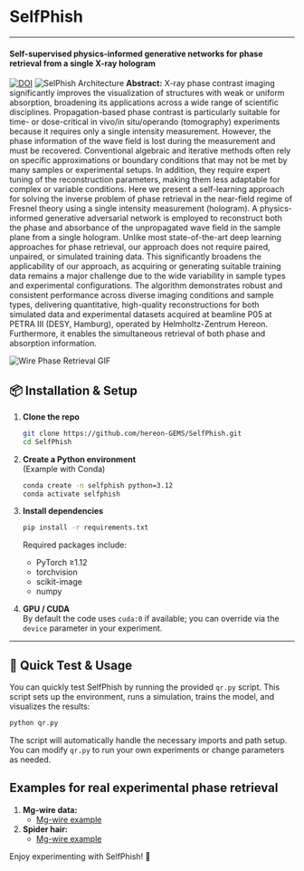# SelfPhish
--- 
#### Self-supervised physics-informed generative networks for phase retrieval from a single X-ray hologram

[![DOI](https://zenodo.org/badge/991883128.svg)](https://doi.org/10.5281/zenodo.16413563)
![SelPhish Architecture](data/images/selfphish.png)
**Abstract:** X-ray phase contrast imaging significantly improves the visualization of structures with weak or uniform absorption, broadening its applications across a wide range of scientific disciplines. Propagation-based phase contrast is particularly suitable for time- or dose-critical in vivo/in situ/operando (tomography) experiments because it requires only a single intensity measurement. However, the phase information of the wave field is lost during the measurement and must be recovered. Conventional algebraic and iterative methods often rely on specific approximations or boundary conditions that may not be met by many samples or experimental setups. In addition, they require expert tuning of the reconstruction parameters, making them less adaptable for complex or variable conditions. Here we present a self-learning approach for solving the inverse problem of phase retrieval in the near-field regime of Fresnel theory using a single intensity measurement (hologram). A physics-informed generative adversarial network is employed to reconstruct both the phase and absorbance of the unpropagated wave field in the sample plane from a single hologram. Unlike most state-of-the-art deep learning approaches for phase retrieval, our approach does not require paired, unpaired, or simulated training data. This significantly broadens the applicability of our approach, as acquiring or generating suitable training data remains a major challenge due to the wide variability in sample types and experimental configurations. The algorithm demonstrates robust and consistent performance across diverse imaging conditions and sample types, delivering quantitative, high-quality reconstructions for both simulated data and experimental datasets acquired at beamline P05 at PETRA III (DESY, Hamburg), operated by Helmholtz-Zentrum Hereon. Furthermore, it enables the simultaneous retrieval of both phase and absorption information.


![Wire Phase Retrieval GIF](data/wire/wire_learn.gif)
## 📦 Installation & Setup

1. **Clone the repo**  
   ```bash
   git clone https://github.com/hereon-GEMS/SelfPhish.git
   cd SelfPhish
   ```

2. **Create a Python environment**  
   (Example with Conda)  
   ```bash
   conda create -n selfphish python=3.12
   conda activate selfphish
   ```

3. **Install dependencies**  
   ```bash
   pip install -r requirements.txt
   ```
   Required packages include:
   - PyTorch ≥1.12  
   - torchvision  
   - scikit-image  
   - numpy  

4. **GPU / CUDA**  
   By default the code uses `cuda:0` if available; you can override via the `device` parameter in your experiment.

---

## 🚀 Quick Test & Usage

You can quickly test SelfPhish by running the provided `qr.py` script. This script sets up the environment, runs a simulation, trains the model, and visualizes the results:

```bash
python qr.py
```
The script will automatically handle the necessary imports and path setup. You can modify `qr.py` to run your own experiments or change parameters as needed.

## Examples for real experimental phase retrieval 
1. **Mg-wire data:**
   - [Mg-wire example](https://github.com/hereon-GEMS/SelfPhish/blob/main/examples/mg_wire.ipynb)
2. **Spider hair:**
   - [Mg-wire example](https://github.com/hereon-GEMS/SelfPhish/blob/main/examples/spider.ipynb)

Enjoy experimenting with SelfPhish! 🚀